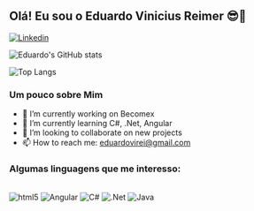 ## Olá! Eu sou o Eduardo Vinicius Reimer 😎👋

[![Linkedin](https://img.shields.io/badge/LinkedIn-0077B5?style=for-the-badge&logo=linkedin&logoColor=white)](https://www.linkedin.com/in/eduardo-vinicius-reimer-69730b208/)

![Eduardo's GitHub stats](https://github-readme-stats.vercel.app/api?username=EduardoRei&show_icons=true&theme=dracula)

![Top Langs](https://github-readme-stats.vercel.app/api/top-langs/?username=EduardoRei&layout=compact&theme=dracula)



### Um pouco sobre Mim

- 🔭 I’m currently working on Becomex
- 🌱 I’m currently learning C#, .Net, Angular
- 👯 I’m looking to collaborate on new projects
- 📫 How to reach me: eduardovirei@gmail.com

### Algumas linguagens que me interesso:

<div style="Display: inline-block"><br/>
    <img aling="center" alt="html5" src="https://img.shields.io/badge/HTML5-E34F26?style=for-the-badge&logo=html5&logoColor=white">
    <img aling="center" alt="Angular" src="https://img.shields.io/badge/Angular-DD0031?style=for-the-badge&logo=angular&logoColor=white">
    <img aling="center" alt="C#" src="https://img.shields.io/badge/C%23-239120?style=for-the-badge&logo=c-sharp&logoColor=white">
    <img aling="center" alt=".Net" src="https://img.shields.io/badge/.NET-5C2D91?style=for-the-badge&logo=.net&logoColor=white"> 
    <img aling="center" alt="Java" src="https://img.shields.io/badge/Java-ED8B00?style=for-the-badge&logo=openjdk&logoColor=white">
</div>

